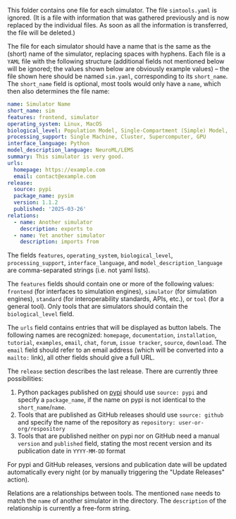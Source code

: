 This folder contains one file for each simulator. The file `simtools.yaml` is
ignored. (It is a file with information that was gathered previously and is now
replaced by the  individual files. As soon as all the information is
transferred, the file will be deleted.)

The file for each simulator should have a name that is the same as the (short) name
of the simulator, replacing spaces with hyphens. Each file is a `YAML` file with the following
structure (additional fields not mentioned below will be ignored; the values
shown below are obviously example values) – the file shown here should be named `sim.yaml`,
corresponding to its `short_name`. The `short_name` field is optional, most tools would only have
a `name`, which then also determines the file name:

```yaml
name: Simulator Name
short_name: sim
features: frontend, simulator
operating_system: Linux, MacOS
biological_level: Population Model, Single-Compartment (Simple) Model, Single-Compartment (Complex) Model, Multi-Compartment Model
processing_support: Single Machine, Cluster, Supercomputer, GPU
interface_language: Python
model_description_language: NeuroML/LEMS
summary: This simulator is very good.
urls:
  homepage: https://example.com
  email: contact@example.com
release:
  source: pypi
  package_name: pysim
  version: 1.1.2
  published: '2025-03-26'
relations:
  - name: Another simulator
    description: exports to
  - name: Yet another simulator
    description: imports from
```
The fields `features`, `operating_system`, `biological_level`,
`processing_support`, `interface_language`, and `model_description_language`
are comma-separated strings (i.e. not yaml lists).

The `features` fields should contain one or more of the following values: `frontend` (for
interfaces to simulation engines), `simulator` (for simulation engines), `standard`
(for interoperability standards, APIs, etc.), or `tool` (for a general tool).
Only tools that are simulators should contain the `biological_level` field.

The `urls` field contains entries that will be displayed as button labels. The
following names are recognized: `homepage`, `documentation`, `installation`, `tutorial`,
`examples`, `email`, `chat`, `forum`, `issue tracker`, `source`, `download`.
The `email` field  should refer to  an email address (which will be converted
into a `mailto:` link), all other fields should give a full URL.

The `release` section describes the last release. There are currently three possibilities:
1. Python packages published on [pypi](https://pypi.org) should use `source: pypi` and specify
   a `package_name`, if the name on pypi is not identical to the `short_name`/`name`.
2. Tools that are published as GitHub releases should use `source: github` and specify the name
   of the repository as `repository: user-or-org/respository`
3. Tools that are published neither on pypi nor on GitHub need a manual `version` and `published`
   field, stating the most recent version and its publication date in `YYYY-MM-DD` format

For pypi and GitHub releases, versions and publication date will be updated automatically every night
(or by manually triggering the "Update Releases" action).
   
Relations are a relationships between tools. The mentioned `name` needs to
match the `name` of another simulator in the directory. The `description` of
the relationship is currently a free-form string.
